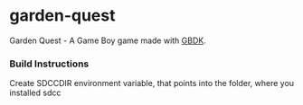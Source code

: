 # garden-quest
Garden Quest - A Game Boy game made with [GBDK](https://github.com/gbdk-2020/gbdk-2020/). 



### Build Instructions

Create SDCCDIR environment variable, that points into the folder, where you installed sdcc


